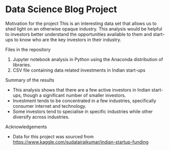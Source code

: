 # Data Science Blog Project 

Motivation for the project
This is an interesting data set that allows us to shed light on an otherwise opaque industry. This analysis would be helpful to investors better understand the opportunities available to them and start-ups to know who are the key investors in their industry.

Files in the repository
1. Jupyter notebook analysis in Python using the Anaconda distribution of libraries. 
2. CSV file containing data related investments in Indian start-ups

Summary of the results 
- This analysis shows that there are a few active investors in Indian start-ups, though a significant number of smaller investors.
- Investment tends to be concentrated in a few industries, specifically consumer internet and technology.
- Some investors tend to specialise in specific industries while other diversify across industries.

Acknowledgements
- Data for this project was sourced from https://www.kaggle.com/sudalairajkumar/indian-startup-funding